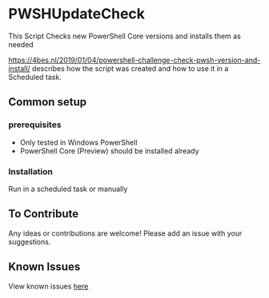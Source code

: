 # PWSHUpdateCheck

This Script Checks new PowerShell Core versions and installs them as needed

<https://4bes.nl/2019/01/04/powershell-challenge-check-pwsh-version-and-install/> describes how the script was created and how to use it in a Scheduled task.

## Common setup

### prerequisites

- Only tested in Windows PowerShell
- PowerShell Core (Preview) should be installed already

### Installation

Run in a scheduled task or manually

## To Contribute

Any ideas or contributions are welcome!
Please add an issue with your suggestions.

## Known Issues

View known issues [here](https://github.com/Ba4bes/PwshUpdateCheck/issues)
